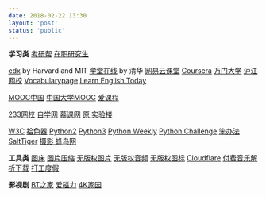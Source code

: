 ```yaml
---
date: 2018-02-22 13:30
layout: 'post'
status: 'public'
---
```


**学习类**
[考研帮](https://www.kaoyan.com/)
[在职研究生](https://www.eduego.com/)

[edx](https://www.edx.org/) by Harvard and MIT
[学堂在线](https://www.xuetangx.com/) by 清华
[网易云课堂](https://study.163.com/)
[Coursera](https://www.coursera.org/)
[万门大学](https://www.wanmen.org/#/)
[沪江网校](https://class.hujiang.com/)
[Vocabularypage](http://www.vocabularypage.com)
[Learn English Today](https://www.learn-english-today.com/index.html)

[MOOC中国](https://www.mooc.cn/)
[中国大学MOOC](https://www.icourse163.org/)
[爱课程](http://www.icourses.cn/home/)

[233网校](https://www.233.com/)
[自学网](https://www.51zxw.net/)
[慕课网](https://www.imooc.com/)
[原 实验楼](https://www.lanqiao.cn/courses/)

[W3C](https://www.w3school.com.cn/index.html)
[拾色器](https://www.w3cschool.cn/tools/index?name=cpicker)
[Python2](https://www.runoob.com/python/python-tutorial.html)
[Python3](https://www.runoob.com/python3/python3-tutorial.html)
[Python Weekly](https://www.pythonweekly.com/)
[Python Challenge](http://www.pythonchallenge.com/)
[笨办法](https://learnpythonthehardway.org/book/)
[SaltTiger](https://salttiger.com)
[摄影 蜂鸟网](http://www.fengniao.com/)


**工具类**
[图床](https://sm.ms/)
[图片压缩](https://tinify.cn/)
[无版权图片](https://pixabay.com/)
[无版权音频](https://www.bensound.com/)
[无版权图标](https://www.flaticon.com/)
[Cloudflare](https://dash.cloudflare.com)
[付费音乐解析下载](http://music.zhuolin.wang/)
[打工度假](http://www.whver.net/)

**影视剧**
[BT之家](https://www.btbtt.life)
[爱磁力](http://www.aicili.pw/)
[4K家园](https://www.4kjia.com)


